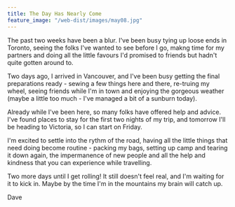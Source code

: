 ```yaml
---
title: The Day Has Nearly Come
feature_image: "/web-dist/images/may08.jpg"
---
```


The past two weeks have been a blur. I've been busy tying up loose ends in Toronto, seeing the folks I've wanted to see before I go, makng time for my partners and doing all the little favours I'd promised to friends but hadn't quite gotten around to.

Two days ago, I arrived in Vancouver, and I've been busy getting the final preparations ready - sewing a few things here and there, re-truing my wheel, seeing friends while I'm in town and enjoying the gorgeous weather (maybe a little too much - I've managed a bit of a sunburn today). 

Already while I've been here, so many folks have offered help and advice. I've found places to stay for the first two nights of my trip, and tomorrow I'll be heading to Victoria, so I can start on Friday. 

I'm excited to settle into the rythm of the road, having all the little things that need doing become routine - packing my bags, setting up camp and tearing it down again, the impermanence of new people and all the help and kindness that you can experience while travelling. 

Two more days until I get rolling! It still doesn't feel real, and I'm waiting for it to kick in. Maybe by the time I'm in the mountains my brain will catch up.

Dave
